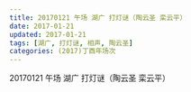 ```yaml
---
title: 20170121 午场 湖广 打灯谜（陶云圣 栾云平）
date: 2017-01-21
updated: 2017-01-21
tags: [湖广, 打灯谜, 相声, 陶云圣] 
categories: (2017)丁酉年场次 
---
```

20170121 午场 湖广 打灯谜（陶云圣 栾云平）